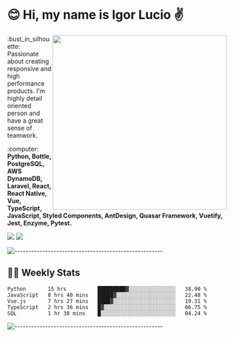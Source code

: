 # :blush: Hi, my name is Igor Lucio :v:

<img src="https://github-readme-stats.vercel.app/api?username=iguit0&show_icons=true&count_private=true&theme=tokyonight" min-width="400px" max-width="400px" width="400px" align="right" />

<p align="left"> 
  :bust_in_silhouette: Passionate about creating responsive and high performance products.
  I'm highly detail oriented person and have a great sense of teamwork.
</p>

<p align="left">
  :computer: <strong>Python, Bottle, PostgreSQL, AWS DynamoDB, Laravel, React, React Native, Vue, TypeScript, JavaScript, Styled Components, AntDesign, Quasar Framework, Vuetify, Jest, Enzyme, Pytest.</strong>
</p>

<p align="left">
  <a href="https://www.linkedin.com/in/igor-lucio-alves" target="_blank" rel="noopener noreferrer" alt="Linkedin">
  <img src="https://img.shields.io/badge/LinkedIn-0077B5?style=for-the-badge&logo=linkedin&logoColor=white" /></a>

  <a href="https://t.me/iguit0" target="_blank" rel="noopener noreferrer" alt="Telegram">
  <img src="https://img.shields.io/badge/Telegram-2CA5E0?style=for-the-badge&logo=telegram&logoColor=white" /></a>
</p>

![-----------------------------------------------------](https://raw.githubusercontent.com/andreasbm/readme/master/assets/lines/aqua.png)

## :man_technologist: Weekly Stats
<!--START_SECTION:waka-->
```text
Python       15 hrs          █████████▓░░░░░░░░░░░░░░░   38.90 % 
JavaScript   8 hrs 40 mins   █████▓░░░░░░░░░░░░░░░░░░░   22.48 % 
Vue.js       7 hrs 27 mins   ████▓░░░░░░░░░░░░░░░░░░░░   19.31 % 
TypeScript   2 hrs 36 mins   █▓░░░░░░░░░░░░░░░░░░░░░░░   06.75 % 
SQL          1 hr 38 mins    █░░░░░░░░░░░░░░░░░░░░░░░░   04.24 % 
```
<!--END_SECTION:waka-->
![-----------------------------------------------------](https://raw.githubusercontent.com/andreasbm/readme/master/assets/lines/aqua.png)

